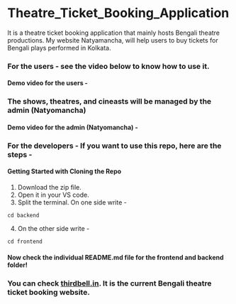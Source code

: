 # Theatre_Ticket_Booking_Application

It is a theatre ticket booking application that mainly hosts Bengali theatre productions. My website Natyamancha, will help users to buy tickets for Bengali plays performed in Kolkata.

### For the users - see the video below to know how to use it.

#### Demo video for the users - 





### The shows, theatres, and cineasts will be managed by the admin (Natyomancha)

#### Demo video for the admin (Natyomancha) -



### For the developers - If you want to use this repo, here are the steps - 


#### Getting Started with Cloning the Repo

1. Download the zip file.
2. Open it in your VS code. 
3. Split the terminal. On one side write - 

``` 
cd backend
```

4. On the other side write - 

```
cd frontend
```

#### Now check the individual README.md file for the frontend and backend folder!

### You can check [thirdbell.in](https://www.thirdbell.in/). It is the current Bengali theatre ticket booking website.





